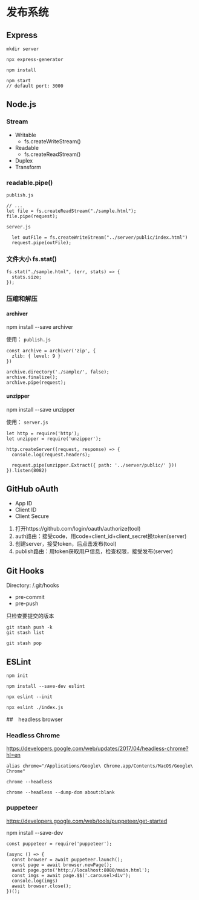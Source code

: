 # 发布系统

## Express
```
mkdir server

npx express-generator

npm install

npm start  
// default port: 3000
```

## Node.js

### Stream

* Writable
  * fs.createWriteStream()
* Readable
  * fs.createReadStream()
* Duplex
* Transform
### readable.pipe()
`publish.js`
```
// ...
let file = fs.createReadStream("./sample.html");
file.pipe(request);
```
`server.js`
```
  let outFile = fs.createWriteStream("../server/public/index.html")
  request.pipe(outFile);
```
### 文件大小 fs.stat()
```
fs.stat("./sample.html", (err, stats) => {
  stats.size;
});

```
### 压缩和解压
#### archiver

npm install --save archiver

使用：
`publish.js`
```
const archive = archiver('zip', {
  zlib: { level: 9 }
})

archive.directory('./sample/', false);
archive.finalize();
archive.pipe(request);

```

#### unzipper

npm install --save unzipper

使用：
`server.js`
```
let http = require('http');
let unzipper = require('unzipper');

http.createServer((request, response) => {
  console.log(request.headers);

  request.pipe(unzipper.Extract({ path: '../server/public/' }))
}).listen(8082)
```

## GitHub oAuth

* App ID
* Client ID
* Client Secure

1. 打开https://github.com/login/oauth/authorize(tool)
2. auth路由：接受code，用code+client_id+client_secret换token(server)
3. 创建server，接受token，后点击发布(tool)
4. publish路由：用token获取用户信息，检查权限，接受发布(server)

## Git Hooks

Directory: /.git/hooks

* pre-commit
* pre-push

只检查要提交的版本
```
git stash push -k
git stash list

git stash pop
```

## ESLint

```
npm init

npm install --save-dev eslint

npx eslint --init

npx eslint ./index.js
```

##　headless browser

### Headless Chrome

https://developers.google.com/web/updates/2017/04/headless-chrome?hl=en

```
alias chrome="/Applications/Google\ Chrome.app/Contents/MacOS/Google\ Chrome"

chrome --headless

chrome --headless --dump-dom about:blank

```

### puppeteer

https://developers.google.com/web/tools/puppeteer/get-started

npm install --save-dev 

```
const puppeteer = require('puppeteer');

(async () => {
  const browser = await puppeteer.launch();
  const page = await browser.newPage();
  await page.goto('http://localhost:8080/main.html');
  const imgs = await page.$$('.carousel>div');
  console.log(imgs)
  await browser.close();
})();
````